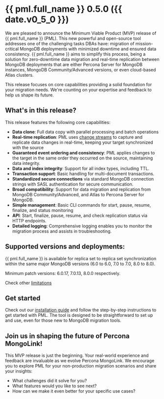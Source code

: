 # {{ pml.full_name }} 0.5.0 ({{ date.v0_5_0 }})

We are pleased to announce the Minimum Viable Product (MVP) release of {{ pml.full_name }} (PML). This new powerful and open-source tool addresses one of the challenging tasks DBAs have: migration of mission-critical MongoDB deployments with minimized downtime and ensured data consistency. {{ pml.full_name }} aims to simplify this process, being a solution for zero-downtime data migration and real-time replication between MongoDB deployments that are either Percona Server for MongoDB instances, MongoDB Community/Advanced versions, or even cloud-based Atlas clusters.

This release focuses on core capabilities providing a solid foundation for your migration needs. We're counting on your expertise and feedback to help us shape its future.

## What's in this release?

This release features the following core capabilities:

* **Data clone**: Full data copy with parallel processing and batch operations
* **Real-time replication**: PML uses [change streams]() to capture and replicate data changes in real-time, keeping your target synchronized with the source
* **Guaranteed event ordering and consistency**: PML applies changes to the target in the same order they occurred on the source, maintaining data integrity.
* **Data and index integrity**: Support for all index types, including TTL.
* **Transaction support**: Basic handling for multi-document transactions.
* **Standardized secure connections** via standard MongoDB connection strings with SASL authentication for secure communication.
* **Broad compatibility**: Support for data migration and replication from MongoDB Community/Advanced, and Atlas to Percona Server for MongoDB. 
* **Simple management**: Basic CLI commands for start, pause, resume, finalize, and status monitoring
* **API**: Start, finalize, pause, resume, and check replication status via HTTP endpoints.
* **Detailed logging**: Comprehensive logging enables you to monitor the migration process and assists in troubleshooting.

## Supported versions and deployments:

{{ pml.full_name }} is available for replica set to replica set synchronization within the same major MongoDB versions (6.0 to 6.0, 7.0 to 7.0, 8.0 to 8.0).

Minimum patch versions: 6.0.17, 7.0.13, 8.0.0 respectively.

Check other [limitations](../limitations.md)

## Get started

Check out our [installation guide](../source.md) and follow the step-by-step instructions to get started with PML. The tool is designed to be straightforward to set up and use, even for those new to MongoDB migration tools.

## Join us in shaping the future of Percona MongoLink!

This MVP release is just the beginning. Your real-world experience and feedback are invaluable as we evolve Percona MongoLink. We encourage you to explore PML for your non-production migration scenarios and share your insights:

* What challenges did it solve for you?
* What features would you like to see next?
* How can we make it even better for your specific use cases?



